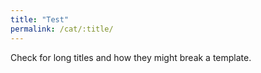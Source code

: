 ```yaml
---
title: "Test"
permalink: /cat/:title/
---
```


Check for long titles and how they might break a template.